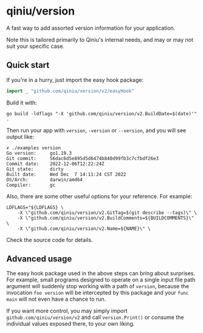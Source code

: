 # qiniu/version

A fast way to add assorted version information for your application.

Note this is tailored primarily to Qiniu's internal needs, and may or may not
suit your specific case.

## Quick start

If you're in a hurry, just import the easy hook package:

```go
import _ "github.com/qiniu/version/v2/easyHook"
```

Build it with:

```shell
go build -ldflags "-X 'github.com/qiniu/version/v2.BuildDate=$(date)'" .
```

Then run your app with `version`, `-version` or `--version`, and you will see
output like:

```shell
✗ ./examples version
Go version:     go1.19.3
Git commit:     56dac6d5e895d5d6474b840d99fb3c7cfbdf26e3
Commit date:    2022-12-06T12:22:24Z
Git state:      dirty
Built date:     Wed Dec  7 14:11:24 CST 2022
OS/Arch:        darwin/amd64
Compiler:       gc
```

Also, there are some other useful options for your reference. For example:

```shell
LDFLAGS="${LDFLAGS} \
	-X \"github.com/qiniu/version/v2.GitTag=$(git describe --tags)\" \
	-X \"github.com/qiniu/version/v2.BuildComments=${BUILDCOMMENTS}\" \
	-X \"github.com/qiniu/version/v2.Name=${NAME}\" \
```

Check the source code for details.

## Advanced usage

The easy hook package used in the above steps can bring about surprises.
For example, small programs designed to operate on a single input file path
argument will suddenly stop working with a path of `version`, because the
invocation `foo version` will be intercepted by this package and your `func main`
will not even have a chance to run.

If you want more control, you may simply import `github.com/qiniu/version/v2`
and call `version.Print()` or consume the individual values exposed there,
to your own liking.
